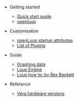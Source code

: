 - Getting started

  - [Quick start guide](quick-start-guide.md)
  - [openluup](openluup.md)

- Customisation

  - [openLuup startup attributes](openLuup-startup-code.md)
  - [List of Plugins](plugins-list.md)

- Guide

  - [Graphing data](graphing-data.md)
  - [Luup Engine](luup-engine.md)
  - [Luup how to: by Rex Beckett](rex-beckett-posts.md)

- Reference
  - [Vera hardware versions](vera-versions.md)
